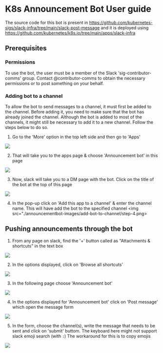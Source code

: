# K8s Announcement Bot User guide

The source code for this bot is present in https://github.com/kubernetes-sigs/slack-infra/tree/main/slack-post-message and it is deployed using https://github.com/kubernetes/k8s.io/tree/main/apps/slack-infra

## Prerequisites

### Permissions
To use the bot, the user must be a member of the Slack 'sig-contributor-comms' group. Contact @contributor-comms to obtain the necessary permissions or to post something on your behalf.

### Adding bot to a channel

To allow the bot to send messages to a channel, it must first be added to the channel. Before adding it, you need to make sure that the bot has already joined the channel. Although the bot is added to most of the channels, it might still be necessary to add it to a new channel. Follow the steps below to do so.


1. Go to the 'More' option in the top left side and then go to 'Apps'
<img src="./announcementbot-images/add-bot-to-channel/step-1.png">


2. That will take you to the apps page & choose 'Announcement bot' in this page
<img src="./announcementbot-images/add-bot-to-channel/step-2.png">


3. Now, slack will take you to a DM page with the bot. Click on the title of the bot at the top of this page
<img src="./announcementbot-images/add-bot-to-channel/step-3.png">


4. In the pop-up click on 'Add this app to a channel' & enter the channel name. This will have add the bot to the specified channel
<img src="./announcementbot-images/add-bot-to-channel/step-4.png>



## Pushing announcements through the bot

1. From any page on slack, find the '+' button called as "Attachments & shortcuts" in the text box
<img src="./announcementbot-images/make-announcement/step-1.png">

2. In the options displayed, click on 'Browse all shortcuts'
<img src="./announcementbot-images/make-announcement/step-2.png">

3. In the following page choose 'Announcement bot'
<img src="./announcementbot-images/make-announcement/step-3.png">

4. In the options displayed for 'Announcement bot' click on 'Post message' which open the message form
<img src="./announcementbot-images/make-announcement/step-4.png">

5. In the form, choose the channel(s), write the message that needs to be sent and click on 'submit' buttom.
The keyboard here might not support slack emoji search (with `:`) The workaround for this is to copy emojis 
<img src="./announcementbot-images/make-announcement/step-5.png">
